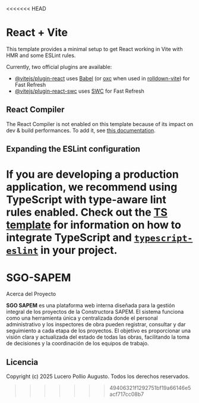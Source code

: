 <<<<<<< HEAD
# React + Vite

This template provides a minimal setup to get React working in Vite with HMR and some ESLint rules.

Currently, two official plugins are available:

- [@vitejs/plugin-react](https://github.com/vitejs/vite-plugin-react/blob/main/packages/plugin-react) uses [Babel](https://babeljs.io/) (or [oxc](https://oxc.rs) when used in [rolldown-vite](https://vite.dev/guide/rolldown)) for Fast Refresh
- [@vitejs/plugin-react-swc](https://github.com/vitejs/vite-plugin-react/blob/main/packages/plugin-react-swc) uses [SWC](https://swc.rs/) for Fast Refresh

## React Compiler

The React Compiler is not enabled on this template because of its impact on dev & build performances. To add it, see [this documentation](https://react.dev/learn/react-compiler/installation).

## Expanding the ESLint configuration

If you are developing a production application, we recommend using TypeScript with type-aware lint rules enabled. Check out the [TS template](https://github.com/vitejs/vite/tree/main/packages/create-vite/template-react-ts) for information on how to integrate TypeScript and [`typescript-eslint`](https://typescript-eslint.io) in your project.
=======
# SGO-SAPEM

Acerca del Proyecto

**SGO SAPEM** es una plataforma web interna diseñada para la gestión integral de los proyectos de la Constructora SAPEM.
El sistema funciona como una herramienta única y centralizada donde el personal administrativo y los inspectores de obra pueden registrar, consultar y dar seguimiento a cada etapa de los proyectos. El objetivo es proporcionar una visión clara y actualizada del estado de todas las obras, facilitando la toma de decisiones y la coordinación de los equipos de trabajo.

## Licencia
Copyright (c) 2025 Lucero Pollio Augusto. Todos los derechos reservados.

>>>>>>> 49406321f1292751bf19a66146e5acf717cc08b7
